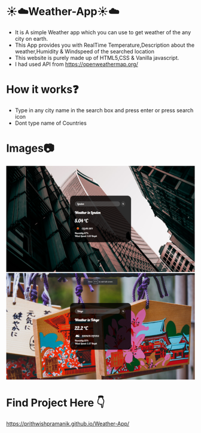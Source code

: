 # :sunny::cloud:Weather-App:sunny::cloud:
- It is A simple Weather app which you can use to get weather of the any city on earth.
- This App provides you with RealTime Temperature,Description about the weather,Humidity & Windspeed of the searched location
- This website is purely made up of HTML5,CSS & Vanilla javascript.
- I had used API from https://openweathermap.org/

# How it works:question:

- Type in any city name in the search box and press enter or press search icon
- Dont type name of Countries

# Images:camera:
<img src="Screenshot (268).png">
<img src="Screenshot (267).png">

# Find Project Here :point_down:
https://prithwishpramanik.github.io/Weather-App/
